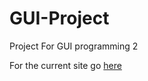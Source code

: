 GUI-Project
===========

Project For GUI programming 2

For the current site go [here](http://weblab.cs.uml.edu/~jcaravet/project/test.html)
